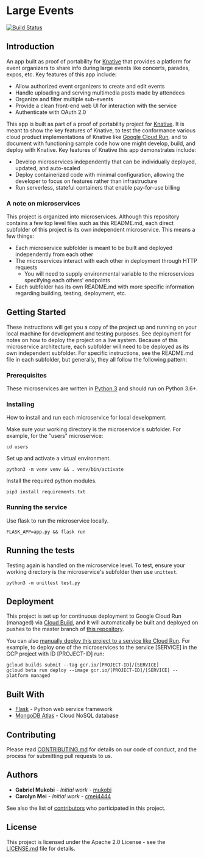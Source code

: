 # Large Events

[![Build Status](https://travis-ci.com/knative-portability/large-events.svg?branch=master)](https://travis-ci.com/knative-portability/large-events)

## Introduction

An app built as proof of portability for [Knative](https://knative.dev) that provides a platform for event organizers to share info during large events like concerts, parades, expos, etc. Key features of this app include:
* Allow authorized event organizers to create and edit events
* Handle uploading and serving multimedia posts made by attendees
* Organize and filter multiple sub-events
* Provide a clean front-end web UI for interaction with the service
* Authenticate with OAuth 2.0

This app is built as part of a proof of portability project for [Knative](https://knative.dev). It is meant to show the key features of Knative, to test the conformance various cloud product implementations of Knative like [Google Cloud Run](https://cloud.google.com/run/), and to document with functioning sample code how one might develop, build, and deploy with Knative. Key features of Knative this app demonstrates include:
* Develop microservices independently that can be individually deployed, updated, and auto-scaled
* Deploy containerized code with minimal configuration, allowing the developer to focus on features rather than infrastructure
* Run serverless, stateful containers that enable pay-for-use billing

### A note on microservices
This project is organized into microservices. Although this repository contains a few top level files such as this README.md, each direct subfolder of this project is its own independent microservice. This means a few things: 
* Each microservice subfolder is meant to be built and deployed independently from each other
* The microservices interact with each other in deployment through HTTP requests
    * You will need to supply environmental variable to the microservices specifying each others' endpoints
* Each subfolder has its own README.md with more specific information regarding building, testing, deployment, etc.

## Getting Started

These instructions will get you a copy of the project up and running on your local machine for development and testing purposes. See deployment for notes on how to deploy the project on a live system. Because of this microservice architecture, each subfolder will need to be deployed as its own independent subfolder. For specific instructions, see the README.md file in each subfolder, but generally, they all follow the following pattern:

### Prerequisites

These microservices are written in [Python 3](https://www.python.org/) and should run on Python 3.6+.

### Installing

How to install and run each microservice for local development.

Make sure your working directory is the microservice's subfolder. For example, for the "users" microservice:

```
cd users
```

Set up and activate a virtual environment.

```
python3 -m venv venv && . venv/bin/activate
```

Install the required python modules.

```
pip3 install requirements.txt
```

### Running the service

Use flask to run the microservice locally.

```
FLASK_APP=app.py && flask run
```

## Running the tests

Testing again is handled on the microservice level. To test, ensure your working directory is the microservice's subfolder then use `unittest`.

```
python3 -m unittest test.py
```

## Deployment

This project is set up for continuous deployment to Google Cloud Run (managed) via [Cloud Build](https://cloud.google.com/run/docs/continuous-deployment), and it will automatically be built and deployed on pushes to the master branch of [this repository](https://github.com/knative-portability/large-events).

You can also [manually deploy this project to a service like Cloud Run](https://cloud.google.com/run/docs/quickstarts/build-and-deploy). For example, to deploy one of the microservices to the service [SERVICE] in the GCP project with ID [PROJECT-ID] run:

```
gcloud builds submit --tag gcr.io/[PROJECT-ID]/[SERVICE]
gcloud beta run deploy --image gcr.io/[PROJECT-ID]/[SERVICE] --platform managed
```

## Built With

* [Flask](http://flask.pocoo.org/) - Python web service framework
* [MongoDB Atlas](https://www.mongodb.com/cloud/atlas) - Cloud NoSQL database

## Contributing

Please read [CONTRIBUTING.md](CONTRIBUTING.md) for details on our code of conduct, and the process for submitting pull requests to us.

## Authors

* **Gabriel Mukobi** - *Initial work* - [mukobi](https://github.com/mukobi)
* **Carolyn Mei** - *Initial work* - [cmei4444](https://github.com/cmei4444)

See also the list of [contributors](https://github.com/knative-portability/large-events/contributors) who participated in this project.

## License

This project is licensed under the Apache 2.0 License - see the [LICENSE.md](LICENSE.md) file for details.